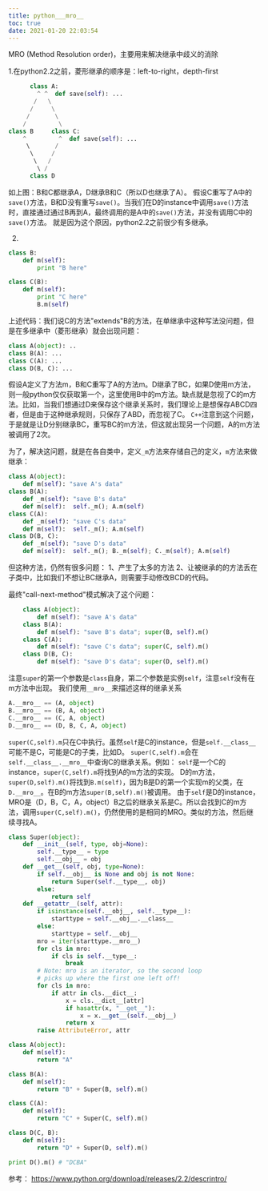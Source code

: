 ```yaml
---
title: python___mro__
toc: true
date: 2021-01-20 22:03:54
---
```


MRO (Method Resolution order)，主要用来解决继承中歧义的消除


1.在python2.2之前，菱形继承的顺序是：left-to-right，depth-first


```python
      class A:
        ^ ^  def save(self): ...
       /   \
      /     \
     /       \
    /         \
class B     class C:
    ^         ^  def save(self): ...
     \       /
      \     /
       \   /
        \ /
      class D
```
如上图：B和C都继承A，D继承B和C（所以D也继承了A）。
假设C重写了A中的`save()`方法，B和D没有重写`save()`。当我们在D的instance中调用`save()`方法时，直接通过通过B再到A，最终调用的是A中的`save()`方法，并没有调用C中的`save()`方法。
就是因为这个原因，python2.2之前很少有多继承。




2.
```python
class B:
    def m(self):
        print "B here"

class C(B):
    def m(self):
        print "C here"
        B.m(self)
```
上述代码：我们说C的方法"extends"B的方法，在单继承中这种写法没问题，但是在多继承中（菱形继承）就会出现问题：

```python
class A(object): ..
class B(A): ...
class C(A): ...
class D(B, C): ...
```
假设A定义了方法m，B和C重写了A的方法m。D继承了BC，如果D使用m方法，则一般python仅仅获取第一个，这里使用B中的m方法。缺点就是忽视了C的m方法。比如，当我们想通过D来保存这个继承关系时，我们理论上是想保存ABCD四者，但是由于这种继承规则，只保存了ABD，而忽视了C。
`C++`注意到这个问题，于是就是让D分别继承BC，重写BC的m方法，但这就出现另一个问题，A的m方法被调用了2次。

为了，解决这问题，就是在各自类中，定义`_m`方法来存储自己的定义，`m`方法来做继承：
```python
class A(object):
    def m(self): "save A's data"
class B(A):
    def _m(self): "save B's data"
    def m(self):  self._m(); A.m(self)
class C(A):
    def _m(self): "save C's data"
    def m(self):  self._m(); A.m(self)
class D(B, C):
    def _m(self): "save D's data"
    def m(self):  self._m(); B._m(self); C._m(self); A.m(self)
```
但这种方法，仍然有很多问题：
1、产生了太多的方法
2、让被继承的的方法丢在子类中，比如我们不想让BC继承A，则需要手动修改BCD的代码。

最终"call-next-method"模式解决了这个问题：
```python
    class A(object):
        def m(self): "save A's data"
    class B(A):
        def m(self): "save B's data"; super(B, self).m()
    class C(A):
        def m(self): "save C's data"; super(C, self).m()
    class D(B, C):
        def m(self): "save D's data"; super(D, self).m()
```
注意`super`的第一个参数是`class`自身，第二个参数是实例`self`，注意`self`没有在m方法中出现。
我们使用`__mro__`来描述这样的继承关系

```python
A.__mro__ == (A, object)
B.__mro__ == (B, A, object)
C.__mro__ == (C, A, object)
D.__mro__ == (D, B, C, A, object)
```
`super(C,self).m`只在C中执行。虽然`self`是C的instance，但是`self.__class__`可能不是C，可能是C的子类，比如D。
`super(C,self).m`会在`self.__class__.__mro__`中查询C的继承关系。例如：
`self`是一个C的instance，`super(C,self).m`将找到A的m方法的实现。
D的m方法，`super(D,self).m()`将找到`B.m(self)`，因为B是D的第一个实现m的父类，在`D.__mro__`。在B的m方法`super(B,self).m()`被调用。
由于`self`是D的instance，MRO是（D，B，C，A，object）B之后的继承关系是C。所以会找到C的m方法，调用`super(C,self).m()`，仍然使用的是相同的MRO。类似的方法，然后继续寻找A。




```python
class Super(object):
    def __init__(self, type, obj=None):
        self.__type__ = type
        self.__obj__ = obj
    def __get__(self, obj, type=None):
        if self.__obj__ is None and obj is not None:
            return Super(self.__type__, obj)
        else:
            return self
    def __getattr__(self, attr):
        if isinstance(self.__obj__, self.__type__):
            starttype = self.__obj__.__class__
        else:
            starttype = self.__obj__
        mro = iter(starttype.__mro__)
        for cls in mro:
            if cls is self.__type__:
                break
        # Note: mro is an iterator, so the second loop
        # picks up where the first one left off!
        for cls in mro:
            if attr in cls.__dict__:
                x = cls.__dict__[attr]
                if hasattr(x, "__get__"):
                    x = x.__get__(self.__obj__)
                return x
        raise AttributeError, attr

class A(object):
    def m(self):
        return "A"

class B(A):
    def m(self):
        return "B" + Super(B, self).m()

class C(A):
    def m(self):
        return "C" + Super(C, self).m()

class D(C, B):
    def m(self):
        return "D" + Super(D, self).m()

print D().m() # "DCBA"
```


参考：
https://www.python.org/download/releases/2.2/descrintro/